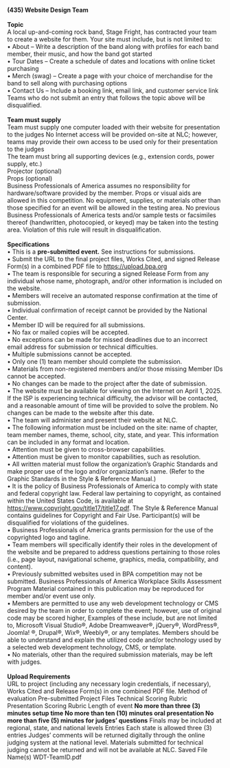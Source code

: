 **(435) Website Design Team**
<br/>
<br/>
**Topic**
<br/>
A local up-and-coming rock band, Stage Fright, has contracted your team to create a website for them.
Your site must include, but is not limited to:
<br/>
• About – Write a description of the band along with profiles for each band member, their music,
and how the band got started
<br/>
• Tour Dates – Create a schedule of dates and locations with online ticket purchasing
<br/>
• Merch (swag) – Create a page with your choice of merchandise for the band to sell along with
purchasing options
<br/>
• Contact Us – Include a booking link, email link, and customer service link
<br/>
Teams who do not submit an entry that follows the topic above will be disqualified.
<br/>
<br/>
**Team must supply**
<br/>
Team must supply one computer loaded with their website for presentation to the judges
No Internet access will be provided on-site at NLC; however, teams may provide their own access to be
used only for their presentation to the judges
<br/>
The team must bring all supporting devices (e.g., extension cords, power supply, etc.)
<br/>
Projector (optional)
<br/>
Props (optional)
<br/>
Business Professionals of America assumes no responsibility for hardware/software provided by the
member. Props or visual aids are allowed in this competition. No equipment, supplies, or materials other
than those specified for an event will be allowed in the testing area. No previous Business Professionals of
America tests and/or sample tests or facsimiles thereof (handwritten, photocopied, or keyed) may be taken
into the testing area. Violation of this rule will result in disqualification.
<br/>
<br/>
**Specifications**
<br/>
• This is a **pre-submitted event.** See instructions for submissions.
<br/>
• Submit the URL to the final project files, Works Cited, and signed Release Form(s) in a
combined PDF file to https://upload.bpa.org
<br/>
• The team is responsible for securing a signed Release Form from any individual whose name,
photograph, and/or other information is included on the website.
<br/>
• Members will receive an automated response confirmation at the time of submission.
<br/>
• Individual confirmation of receipt cannot be provided by the National Center.
<br/>
• Member ID will be required for all submissions.
<br/>
• No fax or mailed copies will be accepted.
<br/>
• No exceptions can be made for missed deadlines due to an incorrect email address for
submission or technical difficulties.
<br/>
• Multiple submissions cannot be accepted.
<br/>
• Only one (1) team member should complete the submission.
<br/>
• Materials from non-registered members and/or those missing Member IDs cannot be accepted.
<br/>
• No changes can be made to the project after the date of submission.
<br/>
• The website must be available for viewing on the Internet on April 1, 2025. If the ISP is
experiencing technical difficulty, the advisor will be contacted, and a reasonable amount of time
will be provided to solve the problem. No changes can be made to the website after this date.
<br/>
• The team will administer and present their website at NLC.
<br/>
• The following information must be included on the site: name of chapter, team member names,
theme, school, city, state, and year. This information can be included in any format and location.
<br/>
• Attention must be given to cross-browser capabilities.
<br/>
• Attention must be given to monitor capabilities, such as resolution.
<br/>
• All written material must follow the organization’s Graphic Standards and make proper use of
the logo and/or organization’s name. (Refer to the Graphic Standards in the Style & Reference
Manual.)
<br/>
• It is the policy of Business Professionals of America to comply with state and federal copyright
law. Federal law pertaining to copyright, as contained within the United States Code, is available
at https://www.copyright.gov/title17/title17.pdf. The Style & Reference Manual contains
guidelines for Copyright and Fair Use. Participant(s) will be disqualified for violations of the
guidelines.
<br/>
• Business Professionals of America grants permission for the use of the copyrighted logo and
tagline.
<br/>
• Team members will specifically identify their roles in the development of the website and be
prepared to address questions pertaining to those roles (i.e., page layout, navigational scheme,
graphics, media, compatibility, and content).
<br/>
• Previously submitted websites used in BPA competition may not be submitted.
Business Professionals of America Workplace Skills Assessment Program
Material contained in this publication may be reproduced for member and/or event use only.
<br/>
• Members are permitted to use any web development technology or CMS desired by the team in
order to complete the event; however, use of original code may be scored higher, Examples of
these include, but are not limited to, Microsoft Visual Studio®, Adobe Dreamweaver®, jQuery®,
WordPress®, Joomla! ®, Drupal®, Wix®, Weebly®, or any templates. Members should be able to understand and explain the utilized code and/or technology
used by a selected web development technology, CMS, or template.
<br/>
• No materials, other than the required submission materials, may be left with judges.
<br/>
<br/>
**Upload Requirements**
<br/>
URL to project (including any necessary login
credentials, if necessary), Works Cited and
Release Form(s) in one combined PDF file.
Method of evaluation
Pre-submitted Project Files
Technical Scoring Rubric
Presentation Scoring Rubric
Length of event
**No more than three (3) minutes setup time
No more than ten (10) minutes oral presentation
No more than five (5) minutes for judges’ questions**
Finals may be included at regional, state, and national levels
Entries
Each state is allowed three (3) entries
Judges’ comments will be returned digitally through the online judging system at the national level.
Materials submitted for technical judging cannot be returned and will not be available at NLC.
Saved File Name(s)
WDT-TeamID.pdf
